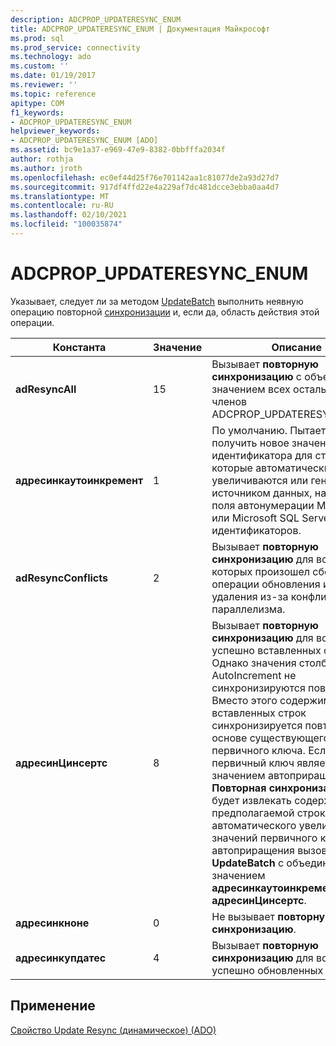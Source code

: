 ```yaml
---
description: ADCPROP_UPDATERESYNC_ENUM
title: ADCPROP_UPDATERESYNC_ENUM | Документация Майкрософт
ms.prod: sql
ms.prod_service: connectivity
ms.technology: ado
ms.custom: ''
ms.date: 01/19/2017
ms.reviewer: ''
ms.topic: reference
apitype: COM
f1_keywords:
- ADCPROP_UPDATERESYNC_ENUM
helpviewer_keywords:
- ADCPROP_UPDATERESYNC_ENUM [ADO]
ms.assetid: bc9e1a37-e969-47e9-8382-0bbfffa2034f
author: rothja
ms.author: jroth
ms.openlocfilehash: ec0ef44d25f76e701142aa1c81077de2a93d27d7
ms.sourcegitcommit: 917df4ffd22e4a229af7dc481dcce3ebba0aa4d7
ms.translationtype: MT
ms.contentlocale: ru-RU
ms.lasthandoff: 02/10/2021
ms.locfileid: "100035874"
---
```

# <a name="adcprop_updateresync_enum"></a>ADCPROP_UPDATERESYNC_ENUM
Указывает, следует ли за методом [UpdateBatch](./updatebatch-method.md) выполнить неявную операцию повторной [синхронизации](./resync-method.md) и, если да, область действия этой операции.  
  
|Константа|Значение|Описание|  
|--------------|-----------|-----------------|  
|**adResyncAll**|15|Вызывает **повторную синхронизацию** с объединенным значением всех остальных членов ADCPROP_UPDATERESYNC_ENUM.|  
|**адресинкаутоинкремент**|1|По умолчанию. Пытается получить новое значение идентификатора для столбцов, которые автоматически увеличиваются или генерируются источником данных, например поля автонумерации Microsoft Jet или Microsoft SQL Server столбцы идентификаторов.|  
|**adResyncConflicts**|2|Вызывает **повторную синхронизацию** для всех строк, в которых произошел сбой операции обновления или удаления из-за конфликта параллелизма.|  
|**адресинЦинсертс**|8|Вызывает **повторную синхронизацию** для всех успешно вставленных строк. Однако значения столбца AutoIncrement не синхронизируются повторно. Вместо этого содержимое вновь вставленных строк синхронизируется повторно на основе существующего значения первичного ключа. Если первичный ключ является значением автоприращения, то **Повторная синхронизация** не будет извлекать содержимое предполагаемой строки. Для автоматического увеличения значений первичного ключа автоприращения вызовите **UpdateBatch** с объединенным значением **адресинкаутоинкремент**  +  **адресинЦинсертс**.|  
|**адресинкноне**|0|Не вызывает **повторную синхронизацию**.|  
|**адресинкупдатес**|4|Вызывает **повторную синхронизацию** для всех успешно обновленных строк.|  
  
## <a name="applies-to"></a>Применение  
 [Свойство Update Resync (динамическое) (ADO)](./update-resync-property-dynamic-ado.md)